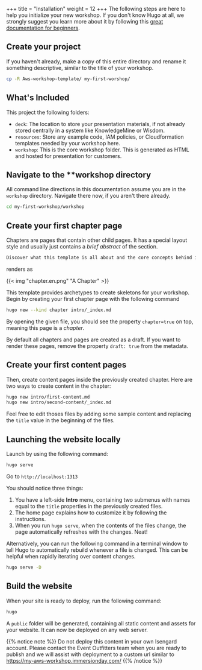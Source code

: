 +++
title = "Installation"
weight = 12
+++
The following steps are here to help you initialize your new workshop. If you don't know Hugo at all, we strongly suggest you learn more about it by following this [great documentation for beginners](https://gohugo.io/overview/quickstart/).

## Create your project

If you haven't already, make a copy of this entire directory and rename it something descriptive, similar to the title of your workshop.

```bash
cp -R Aws-workshop-template/ my-first-worshop/
```

## What's Included

This project the following folders:

* `deck`: The location to store your presentation materials, if not already stored centrally in a system like KnowledgeMine or Wisdom.
* `resources`: Store any example code, IAM policies, or Cloudformation templates needed by your workshop here.
* `workshop`: This is the core workshop folder. This is generated as HTML and hosted for presentation for customers.


## Navigate to the **workshop directory

All command line directions in this documentation assume you are in the `workshop` directory. Navigate there now, if you aren't there already.

```bash
cd my-first-workshop/workshop
```

## Create your first chapter page

Chapters are pages that contain other child pages. It has a special layout style and usually just contains a _brief abstract_ of the section.

```markdown
Discover what this template is all about and the core concepts behind it.
```

renders as 

{{< img "chapter.en.png" "A Chapter" >}}

This template provides archetypes to create skeletons for your workshop. Begin by creating your first chapter page with the following command

```bash
hugo new --kind chapter intro/_index.md
```

By opening the given file, you should see the property `chapter=true` on top, meaning this page is a _chapter_.

By default all chapters and pages are created as a draft. If you want to render these pages, remove the property `draft: true` from the metadata.

## Create your first content pages

Then, create content pages inside the previously created chapter. Here are two ways to create content in the chapter:

```bash
hugo new intro/first-content.md
hugo new intro/second-content/_index.md
```

Feel free to edit thoses files by adding some sample content and replacing the `title` value in the beginning of the files. 

## Launching the website locally

Launch by using the following command:

```bash
hugo serve
```

Go to `http://localhost:1313`

You should notice three things:

1. You have a left-side **Intro** menu, containing two submenus with names equal to the `title` properties in the previously created files.
2. The home page explains how to customize it by following the instructions.
3. When you run `hugo serve`, when the contents of the files change, the page automatically refreshes with the changes. Neat!

Alternatively, you can run the following command in a terminal window to tell Hugo to automatically rebuild whenever a file is changed. This can be helpful when rapidly iterating over content changes.

```bash
hugo serve -D
```

## Build the website

When your site is ready to deploy, run the following command:

```bash
hugo
```

A `public` folder will be generated, containing all static content and assets for your website. It can now be deployed on any web server.

{{% notice note %}}
Do not deploy this content in your own Isengard account. Please contact the Event Outfitters team when you are ready to publish and we will assist with deployment to a custom url similar to https://my-aws-workshop.immersionday.com/
{{% /notice %}}
